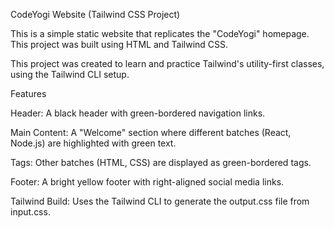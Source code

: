 CodeYogi Website (Tailwind CSS Project)

This is a simple static website that replicates the "CodeYogi" homepage. This project was built using HTML and Tailwind CSS.

This project was created to learn and practice Tailwind's utility-first classes, using the Tailwind CLI setup.

Features

Header: A black header with green-bordered navigation links.

Main Content: A "Welcome" section where different batches (React, Node.js) are highlighted with green text.

Tags: Other batches (HTML, CSS) are displayed as green-bordered tags.

Footer: A bright yellow footer with right-aligned social media links.

Tailwind Build: Uses the Tailwind CLI to generate the output.css file from input.css.
